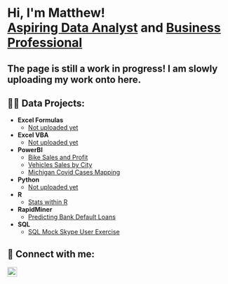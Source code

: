 <h1>Hi, I'm Matthew! <br/><a href="https://github.com/silveri-matthew">Aspiring Data Analyst</a> and <a href="https://www.linkedin.com/in/matthew-silveri/">Business Professional</a></h1>

<h2> The page is still a work in progress! I am slowly uploading my work onto here.</h2>

<h2>👨‍💻 Data Projects:</h2>

- <b>Excel Formulas</b>
  - [Not uploaded yet](https://github.com/)
- <b>Excel VBA</b>
  - [Not uploaded yet ](https://github.com/)
- <b>PowerBI</b>
  - [Bike Sales and Profit](https://github.com/silveri-matthew/PowerBIBikeSales)
  - [Vehicles Sales by City](https://github.com/silveri-matthew/PowerBIBikeSales)
  - [Michigan Covid Cases Mapping](https://github.com/silveri-matthew/PowerBICovidCasesMI)
- <b>Python</b>
  - [Not uploaded yet ](https://github.com/)
- <b>R</b>
  - [Stats within R](https://github.com/silveri-matthew/FunctionsInR)
- <b>RapidMiner</b>
  - [Predicting Bank Default Loans](https://github.com/silveri-matthew/RapidMinerPredictiveBankDeafult)
- <b>SQL</b>
  - [SQL Mock Skype User Exercise](https://github.com/silveri-matthew/SQLSkypeExercise)

<h2> 🤳 Connect with me:</h2>

[<img align="left" alt="JoshMadakor | LinkedIn" width="22px" src="https://cdn.jsdelivr.net/npm/simple-icons@v3/icons/linkedin.svg" />][linkedin]

[linkedin]: https://www.linkedin.com/in/matthew-silveri/

<!--
**silveri-matthew/silveri-matthew** is a ✨ _special_ ✨ repository because its `README.md` (this file) appears on your GitHub profile.

Here are some ideas to get you started:

- 🔭 I’m currently working on ...
- 🌱 I’m currently learning ...
- 👯 I’m looking to collaborate on ...
- 🤔 I’m looking for help with ...
- 💬 Ask me about ...
- 📫 How to reach me: ...
- 😄 Pronouns: ...
- ⚡ Fun fact: ...
-->
